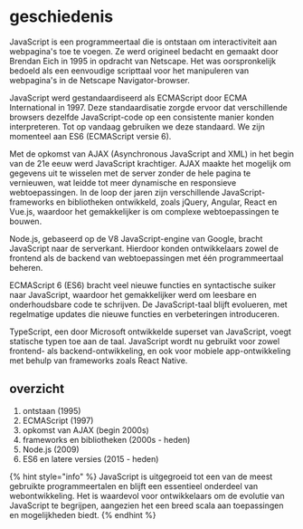 # geschiedenis

JavaScript is een programmeertaal die is ontstaan om interactiviteit aan webpagina's toe te voegen. Ze werd origineel bedacht en gemaakt door Brendan Eich in 1995 in opdracht van Netscape. Het was oorspronkelijk bedoeld als een eenvoudige scripttaal voor het manipuleren van webpagina's in de Netscape Navigator-browser.

JavaScript werd gestandaardiseerd als ECMAScript door ECMA International in 1997. Deze standaardisatie zorgde ervoor dat verschillende browsers dezelfde JavaScript-code op een consistente manier konden interpreteren. Tot op vandaag gebruiken we deze standaard. We zijn momenteel aan ES6 (ECMAScript versie 6).

Met de opkomst van AJAX (Asynchronous JavaScript and XML) in het begin van de 21e eeuw werd JavaScript krachtiger. AJAX maakte het mogelijk om gegevens uit te wisselen met de server zonder de hele pagina te vernieuwen, wat leidde tot meer dynamische en responsieve webtoepassingen. In de loop der jaren zijn verschillende JavaScript-frameworks en bibliotheken ontwikkeld, zoals jQuery, Angular, React en Vue.js, waardoor het gemakkelijker is om complexe webtoepassingen te bouwen.

Node.js, gebaseerd op de V8 JavaScript-engine van Google, bracht JavaScript naar de serverkant. Hierdoor konden ontwikkelaars zowel de frontend als de backend van webtoepassingen met één programmeertaal beheren.

ECMAScript 6 (ES6) bracht veel nieuwe functies en syntactische suiker naar JavaScript, waardoor het gemakkelijker werd om leesbare en onderhoudsbare code te schrijven. De JavaScript-taal blijft evolueren, met regelmatige updates die nieuwe functies en verbeteringen introduceren.

TypeScript, een door Microsoft ontwikkelde superset van JavaScript, voegt statische typen toe aan de taal. JavaScript wordt nu gebruikt voor zowel frontend- als backend-ontwikkeling, en ook voor mobiele app-ontwikkeling met behulp van frameworks zoals React Native.

## overzicht

1. ontstaan (1995)
2. ECMAScript (1997)
3. opkomst van AJAX (begin 2000s)
4. frameworks en bibliotheken (2000s - heden)
5. Node.js (2009)
6. ES6 en latere versies (2015 - heden)

{% hint style="info" %}
JavaScript is uitgegroeid tot een van de meest gebruikte programmeertalen en blijft een essentieel onderdeel van webontwikkeling. Het is waardevol voor ontwikkelaars om de evolutie van JavaScript te begrijpen, aangezien het een breed scala aan toepassingen en mogelijkheden biedt.
{% endhint %}
